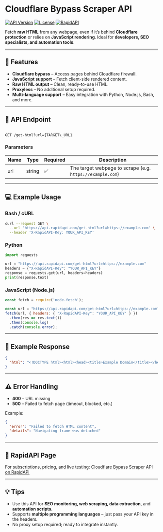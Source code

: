 # Cloudflare Bypass Scraper API

[![API Version](https://img.shields.io/badge/version-1.0.0-blue)](https://rapidapi.com/pdftask-pdftask-default/api/cloudflare-bypass-scraper) [![License](https://img.shields.io/badge/license-MIT-green)](LICENSE) [![RapidAPI](https://img.shields.io/badge/RapidAPI-Cloudflare%20Bypass-blue)](https://rapidapi.com/pdftask-pdftask-default/api/cloudflare-bypass-scraper)

Fetch **raw HTML** from any webpage, even if it’s behind **Cloudflare protection** or relies on **JavaScript rendering**. Ideal for **developers, SEO specialists, and automation tools**.

---

## 🚀 Features

- **Cloudflare bypass** – Access pages behind Cloudflare firewall.  
- **JavaScript support** – Fetch client-side rendered content.  
- **Raw HTML output** – Clean, ready-to-use HTML.  
- **Proxyless** – No additional setup required.  
- **Multi-language support** – Easy integration with Python, Node.js, Bash, and more.  

---

## 📌 API Endpoint

```

GET /get-html?url={TARGET\_URL}

````

### Parameters

| Name  | Type   | Required | Description                                   |
|-------|--------|---------|-----------------------------------------------|
| url   | string | ✅       | The target webpage to scrape (e.g. `https://example.com`) |

---

## 💻 Example Usage

### Bash / cURL
```bash
curl --request GET \
  --url 'https://api.rapidapi.com/get-html?url=https://example.com' \
  --header 'X-RapidAPI-Key: YOUR_API_KEY'
````

### Python

```python
import requests

url = "https://api.rapidapi.com/get-html?url=https://example.com"
headers = {"X-RapidAPI-Key": "YOUR_API_KEY"}
response = requests.get(url, headers=headers)
print(response.text)
```

### JavaScript (Node.js)

```javascript
const fetch = require('node-fetch');

const url = "https://api.rapidapi.com/get-html?url=https://example.com";
fetch(url, { headers: { "X-RapidAPI-Key": "YOUR_API_KEY" } })
  .then(res => res.text())
  .then(console.log)
  .catch(console.error);
```

---

## 📄 Example Response

```json
{
  "html": "<!DOCTYPE html><html><head><title>Example Domain</title></head><body>...</body></html>"
}
```

---

## ⚠️ Error Handling

* **400** – URL missing
* **500** – Failed to fetch page (timeout, blocked, etc.)

Example:

```json
{
  "error": "Failed to fetch HTML content",
  "details": "Navigating frame was detached"
}
```

---

## 🔗 RapidAPI Page

For subscriptions, pricing, and live testing: [Cloudflare Bypass Scraper API on RapidAPI](https://rapidapi.com/pdftask-pdftask-default/api/cloudflare-bypass-scraper)

---

## 💡 Tips

* Use this API for **SEO monitoring, web scraping, data extraction**, and **automation scripts**.
* Supports **multiple programming languages** – just pass your API key in the headers.
* No proxy setup required; ready to integrate instantly.

```

